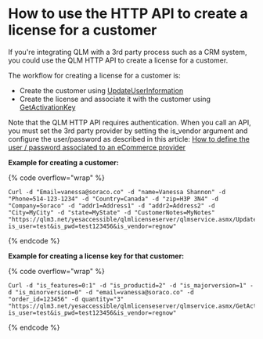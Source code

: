 # How to use the HTTP API to create a license for a customer

If you're integrating QLM with a 3rd party process such as a CRM system, you could use the QLM HTTP API to create a license for a customer.

The workflow for creating a license for a customer is:

* Create the customer using [UpdateUserInformation](../api-reference/http-methods/updateuserinformation.md)
* Create the license and associate it with the customer using [GetActivationKey](../api-reference/http-methods/getactivationkey.md)

Note that the QLM HTTP API requires authentication. When you call an API, you must set the 3rd party provider by setting the is\_vendor argument and configure the user/password as described in this article: [How to define the user / password associated to an eCommerce provider](how-to-define-the-user-password-associated-to-an-ecommerce-provider.md)

**Example for creating a customer:**

{% code overflow="wrap" %}
```
Curl -d "Email=vanessa@soraco.co" -d "name=Vanessa Shannon" -d "Phone=514-123-1234" -d "Country=Canada" -d "zip=H3P 3N4" -d "Company=Soraco" -d "addr1=Address1" -d "addr2=Address2" -d "City=MyCity" -d "state=MyState" -d "CustomerNotes=MyNotes" "https://qlm3.net/yesaccessible/qlmlicenseserver/qlmservice.asmx/UpdateUserInformation?is_user=test&is_pwd=test123456&is_vendor=regnow"
```
{% endcode %}

**Example for creating a license key for that customer:**

{% code overflow="wrap" %}
```
Curl -d "is_features=0:1" -d "is_productid=2" -d "is_majorversion=1" -d "is_minorversion=0" -d "email=vanessa@soraco.co" -d "order_id=123456" -d quantity="3" "https://qlm3.net/yesaccessible/qlmlicenseserver/qlmservice.asmx/GetActivationKey?is_user=test&is_pwd=test123456&is_vendor=regnow"
```
{% endcode %}
